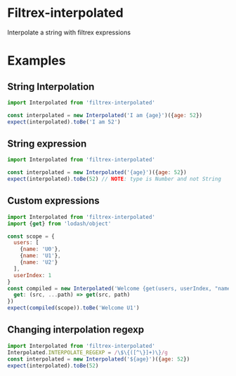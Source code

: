 # Filtrex-interpolated

Interpolate a string with filtrex expressions

# Examples

## String Interpolation

```js
import Interpolated from 'filtrex-interpolated'

const interpolated = new Interpolated('I am {age}')({age: 52})
expect(interpolated).toBe('I am 52')
```

## String expression

```js
import Interpolated from 'filtrex-interpolated'

const interpolated = new Interpolated('{age}')({age: 52})
expect(interpolated).toBe(52) // NOTE: type is Number and not String
```

## Custom expressions

```js
import Interpolated from 'filtrex-interpolated'
import {get} from 'lodash/object'

const scope = {
  users: [
    {name: 'U0'},
    {name: 'U1'},
    {name: 'U2'}
  ],
  userIndex: 1
}
const compiled = new Interpolated('Welcome {get(users, userIndex, "name")}', {
  get: (src, ...path) => get(src, path)
})
expect(compiled(scope)).toBe('Welcome U1') 
```

## Changing interpolation regexp

```js
import Interpolated from 'filtrex-interpolated'
Interpolated.INTERPOLATE_REGEXP = /\$\{([^\}]+)\}/g
const interpolated = new Interpolated('${age}')({age: 52})
expect(interpolated).toBe(52)
```
